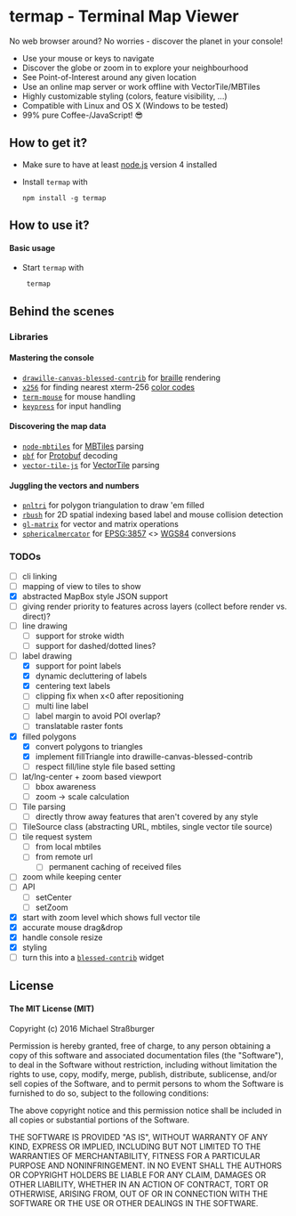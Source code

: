 # termap - Terminal Map Viewer

No web browser around? No worries - discover the planet in your console!

* Use your mouse or keys to navigate
* Discover the globe or zoom in to explore your neighbourhood
* See Point-of-Interest around any given location
* Use an online map server or work offline with VectorTile/MBTiles
* Highly customizable styling (colors, feature visibility, ...)
* Compatible with Linux and OS X (Windows to be tested)
* 99% pure Coffee-/JavaScript! :sunglasses:

## How to get it?

* Make sure to have at least [node.js](https://nodejs.org/) version 4 installed
* Install `termap` with

  `npm install -g termap`

## How to use it?
#### Basic usage
* Start `termap` with

  ` termap`


## Behind the scenes
### Libraries
#### Mastering the console
  * [`drawille-canvas-blessed-contrib`](https://github.com/yaronn/drawille-canvas-blessed-contrib/) for [braille](http://www.fileformat.info/info/unicode/block/braille_patterns/utf8test.htm) rendering
  * [`x256`](https://github.com/substack/node-x256) for finding nearest xterm-256 [color codes](https://en.wikipedia.org/wiki/File:Xterm_256color_chart.svg)
  * [`term-mouse`](https://github.com/CoderPuppy/term-mouse) for mouse handling
  * [`keypress`](https://github.com/TooTallNate/keypress) for input handling

#### Discovering the map data
* [`node-mbtiles`](https://github.com/mapbox/node-mbtiles) for [MBTiles](https://github.com/mapbox/mbtiles-spec/blob/master/1.2/spec.md) parsing
* [`pbf`](https://github.com/mapbox/pbf) for [Protobuf](https://developers.google.com/protocol-buffers/) decoding
* [`vector-tile-js`](https://github.com/mapbox/vector-tile-js) for [VectorTile](https://github.com/mapbox/vector-tile-spec/tree/master/2.1) parsing

#### Juggling the vectors and numbers
* [`pnltri`](https://github.com/jahting/pnltri.js) for polygon triangulation to draw 'em filled
* [`rbush`](https://github.com/mourner/rbush) for 2D spatial indexing based label and mouse collision detection
* [`gl-matrix`](https://github.com/toji/gl-matrix) for vector and matrix operations
* [`sphericalmercator`](https://github.com/mapbox/node-sphericalmercator) for [EPSG:3857](http://spatialreference.org/ref/sr-org/6864/) <> [WGS84](http://spatialreference.org/ref/epsg/wgs-84/) conversions

### TODOs
* [ ] cli linking
* [ ] mapping of view to tiles to show
* [x] abstracted MapBox style JSON support
* [ ] giving render priority to features across layers (collect before render vs. direct)?
* [ ] line drawing
  * [ ] support for stroke width
  * [ ] support for dashed/dotted lines?
* [ ] label drawing
  * [x] support for point labels
  * [x] dynamic decluttering of labels
  * [x] centering text labels
  * [ ] clipping fix when x<0 after repositioning
  * [ ] multi line label
  * [ ] label margin to avoid POI overlap?
  * [ ] translatable raster fonts
* [x] filled polygons
  * [x] convert polygons to triangles
  * [x] implement fillTriangle into drawille-canvas-blessed-contrib
  * [ ] respect fill/line style file based setting
* [ ] lat/lng-center + zoom based viewport
  * [ ] bbox awareness
  * [ ] zoom -> scale calculation
* [ ] Tile parsing
  * [ ] directly throw away features that aren't covered by any style
* [ ] TileSource class (abstracting URL, mbtiles, single vector tile source)
* [ ] tile request system
  * [ ] from local mbtiles
  * [ ] from remote url
    * [ ] permanent caching of received files
* [ ] zoom while keeping center
* [ ] API
  * [ ] setCenter
  * [ ] setZoom
* [x] start with zoom level which shows full vector tile
* [x] accurate mouse drag&drop
* [x] handle console resize
* [x] styling
* [ ] turn this into a [`blessed-contrib`](https://github.com/yaronn/blessed-contrib) widget

## License
#### The MIT License (MIT)
Copyright (c) 2016 Michael Straßburger

Permission is hereby granted, free of charge, to any person obtaining a copy of this software and associated documentation files (the "Software"), to deal in the Software without restriction, including without limitation the rights to use, copy, modify, merge, publish, distribute, sublicense, and/or sell copies of the Software, and to permit persons to whom the Software is furnished to do so, subject to the following conditions:

The above copyright notice and this permission notice shall be included in all copies or substantial portions of the Software.

THE SOFTWARE IS PROVIDED "AS IS", WITHOUT WARRANTY OF ANY KIND, EXPRESS OR IMPLIED, INCLUDING BUT NOT LIMITED TO THE WARRANTIES OF MERCHANTABILITY, FITNESS FOR A PARTICULAR PURPOSE AND NONINFRINGEMENT. IN NO EVENT SHALL THE AUTHORS OR COPYRIGHT HOLDERS BE LIABLE FOR ANY CLAIM, DAMAGES OR OTHER LIABILITY, WHETHER IN AN ACTION OF CONTRACT, TORT OR OTHERWISE, ARISING FROM, OUT OF OR IN CONNECTION WITH THE SOFTWARE OR THE USE OR OTHER DEALINGS IN THE SOFTWARE.
